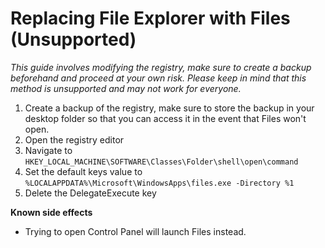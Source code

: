# Replacing File Explorer with Files (Unsupported)

*This guide involves modifying the registry, make sure to create a backup beforehand and proceed at your own risk. Please keep in mind that this method is unsupported and may not work for everyone.*

1. Create a backup of the registry, make sure to store the backup in your desktop folder so that you can access it in the event that Files won't open.
2. Open the registry editor
3. Navigate to `HKEY_LOCAL_MACHINE\SOFTWARE\Classes\Folder\shell\open\command`
4. Set the default keys value to `%LOCALAPPDATA%\Microsoft\WindowsApps\files.exe -Directory %1` 
5. Delete the DelegateExecute key

**Known side effects**
- Trying to open Control Panel will launch Files instead.
